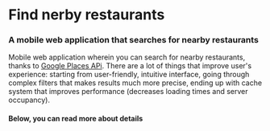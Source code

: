 # Find nerby restaurants 
### A mobile web application that searches for nearby restaurants

Mobile web application wherein you can search for nearby restaurants, thanks to [Google Places APi](https://developers.google.com/places/web-service/intro). 
There are a lot of things that improve user's experience: starting from user-friendly, intuitive interface, going through complex filters that makes results much more precise, ending up with cache system that improves performance (decreases loading times and server occupancy).


#### Below, you can read more about details

